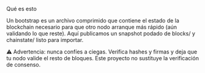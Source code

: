 Qué es esto

Un bootstrap es un archivo comprimido que contiene el estado de la blockchain necesario para que otro nodo arranque más rápido (aún validando lo que reste). Aquí publicamos un snapshot podado de blocks/ y chainstate/ listo para importar.

⚠️ Advertencia: nunca confíes a ciegas. Verifica hashes y firmas y deja que tu nodo valide el resto de bloques. Este proyecto no sustituye la verificación de consenso.

